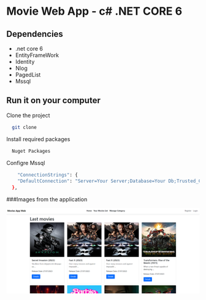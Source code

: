
# Movie Web App - c# .NET CORE 6 

## Dependencies

- .net core 6
- EntityFrameWork 
- Identity 
- Nlog
- PagedList
- Mssql

## Run it on your computer

Clone the project

```bash
  git clone
```
Install required packages

```bash
  Nuget Packages
```

Configre Mssql

```bash
    "ConnectionStrings": {
    "DefaultConnection": "Server=Your Server;Database=Your Db;Trusted_Connection=True;MultipleActiveResultSets=true"
  },
```
###Images from the application

 ![Açıklama metni](/MoviesAppWeb/wwwroot/ssforapp/1.png)

